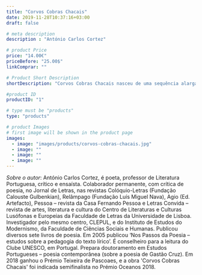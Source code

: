 ```yaml
---
title: "Corvos Cobras Chacais"
date: 2019-11-28T10:37:16+03:00
draft: false

# meta description
description : "António Carlos Cortez"

# product Price
price: "14.00€"
priceBefore: "25.00$"
linkComprar: ""

# Product Short Description
shortDescription: "Corvos Cobras Chacais nasceu de uma sequência alargada de poemas em prosa e constituiu um capítulo participante da antologia 'A dor concreta' (ed. Tinta da China) do poeta António Carlos Cortez, em uma prévia de um livro futuro, este que agora se nos apresenta. Bem reconhece Pedro Mexia quando diz que 'depois de Daniel Faria não houve na poesia mais recente em Portugal quem arriscasse em construir um tom elevado e ao mesmo tempo realista e concreto, algo em que Cortez é exímio'. Em 'Corvos Cobras Chacais', Cortez maneja a forma poética para falar de uma forma inesquecível, indelével, daquilo que mais nos assombra: da crueldade da vida e da passividade dos homens."

#product ID
productID: "1"

# type must be "products"
type: "products"

# product Images
# first image will be shown in the product page
images:
  - image: "images/products/corvos-cobras-chacais.jpg"
  - image: ""
  - image: ""
  - image: ""
---
```


*Sobre o autor*: António Carlos Cortez, é poeta, professor de Literatura Portuguesa, crítico e ensaísta. Colaborador permanente, com crítica de poesia, no Jornal de Letras, nas revistas Colóquio-Letras (Fundação Calouste Gulbenkian), Relâmpago (Fundação Luís Miguel Nava), Agio (Ed. Artefacto), Pessoa – revista da Casa Fernando Pessoa e Letras Convida – revista de artes, literatura e cultura do Centro de Literaturas e Culturas Lusófonas e Europeias da Faculdade de Letras da Universidade de Lisboa. Investigador pelo mesmo centro, CLEPUL, e do Instituto de Estudos do Modernismo, da Faculdade de Ciências Sociais e Humanas. Publicou diversos sete livros de poesia. Em 2005 publicou ‘Nos Passos da Poesia – estudos sobre a pedagogia do texto lírico’. É conselheiro para a leitura do Clube UNESCO, em Portugal. Prepara doutoramento em Estudos Portugueses – poesia contemporânea (sobre a poesia de Gastão Cruz). Em 2018 ganhou o Prémio Teixeira de Pascoaes, e a obra 'Corvos Cobras Chacais' foi indicada semifinalista no Prémio Oceanos 2018.